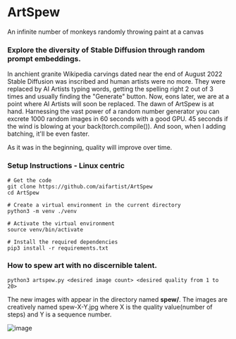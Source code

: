 # ArtSpew
An infinite number of monkeys randomly throwing paint at a canvas

### Explore the diversity of Stable Diffusion through random prompt embeddings.

In anchient granite Wikipedia carvings dated near the end of August 2022 Stable Diffusion was inscribed and human artists were no more. They were replaced by AI Artists typing words, getting the spelling right 2 out of 3 times and usually finding the "Generate" button.  Now, eons later, we are at a point where AI Artists will soon be replaced.  The dawn of ArtSpew is at hand.  Harnessing the vast power of a random number generator you can excrete 1000 random images in 60 seconds with a good GPU.  45 seconds if the wind is blowing at your back(torch.compile()).  And soon, when I adding batching, it'll be even faster.

As it was in the beginning, quality will improve over time.

### Setup Instructions - Linux centric
```
# Get the code
git clone https://github.com/aifartist/ArtSpew
cd ArtSpew

# Create a virtual environment in the current directory
python3 -m venv ./venv

# Activate the virtual environment
source venv/bin/activate

# Install the required dependencies
pip3 install -r requirements.txt
```
### How to spew art with no discernible talent.
```
python3 artspew.py <desired image count> <desired quality from 1 to 20>
```
The new images with appear in the directory named **spew/**.  The images are creatively named spew-X-Y.jpg where X is the quality value(number of steps) and Y is a sequence number.

![image](https://github.com/aifartist/ArtSpew/assets/116415616/f80a5cd9-994f-4134-8e05-f735116bce53)
